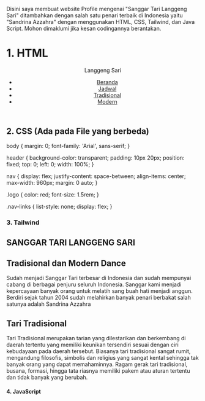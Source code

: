 Disini saya membuat website Profile mengenai "Sanggar Tari Langgeng Sari" ditambahkan dengan salah satu penari terbaik di Indonesia yaitu "Sandrina Azzahra" dengan menggunakan HTML, CSS, Tailwind, dan Java Script.
Mohon dimaklumi jika kesan codingannya berantakan.

# 1. HTML

<!DOCTYPE html>
<html lang="en">
<head>
    <meta charset="UTF-8">
    <meta name="viewport" content="width=device-width, initial-scale=1.0">
    <title>Website Kesenian Tari</title>
    <link rel="stylesheet" href="style.css" />
    <script src="https://cdn.tailwindcss.com"></script>
</head>
<body class="bg-cover bg-center h-screen" style="background-image: url('image/tradisibg.jpg');">
  <header>
    <nav>
      <div class="logo">Langgeng Sari</div>
      <ul class="nav-links">
        <li><a href="#">Beranda</a></li>
        <li><a href="#">Jadwal</a></li>
        <li><a href="#">Tradisional</a></li>
        <li><a href="#">Modern</a></li>
      </ul>
    </nav>  
  </header>

  ## 2. CSS (Ada pada File yang berbeda)
  
  body {
    margin: 0;
    font-family: 'Arial', sans-serif;
  }
  
  header {
    background-color: transparent;
    padding: 10px 20px;
    position: fixed;
    top: 0;
    left: 0;
    width: 100%;
  }
  
  nav {
    display: flex;
    justify-content: space-between;
    align-items: center;
    max-width: 960px;
    margin: 0 auto;
  }
  
  .logo {
    color: red;
    font-size: 1.5rem;
  }
  
  .nav-links {
    list-style: none;
    display: flex;
  }
  
### 3. Tailwind

 <section class="text-gray-600 body-font">
    <div class="container px-5 py-24 mx-auto">
      <div class="flex flex-col text-center w-full mb-20">
        <h2 class="text-xs text-indigo-500 tracking-widest font-medium title-font mb-1">SANGGAR TARI LANGGENG SARI</h2>
        <h1 class="sm:text-3xl text-2xl font-medium title-font mb-4 text-gray-900">Tradisional dan Modern Dance</h1>
        <p class="lg:w-2/3 mx-auto leading-relaxed text-base">Sudah menjadi Sanggar Tari terbesar di Indonesia dan sudah mempunyai cabang di berbagai penjuru seluruh Indonesia. Sanggar kami menjadi kepercayaan banyak orang untuk melatih sang buah hati menjadi anggun. Berdiri sejak tahun 2004 sudah melahirkan banyak penari berbakat salah satunya adalah Sandrina Azzahra</p>
      </div>
      <section class="text-gray-600 body-font overflow-hidden">
        <div class="container px-5 py-24 mx-auto">
          <div class="flex flex-wrap -m-12">
            <div class="p-12 md:w-1/2 flex flex-col items-start">
              <h2 class="sm:text-3xl text-2xl title-font font-medium text-gray-900 mt-4 mb-4">Tari Tradisional</h2>
              <p class="leading-relaxed mb-8">Tari Tradisional merupakan tarian yang dilestarikan dan berkembang di daerah tertentu yang memiliki keunikan tersendiri sesuai dengan ciri kebudayaan pada daerah tersebut. Biasanya tari tradisional sangat rumit, mengandung filosofis, simbolis dan religius yang sangat kental sehingga tak banyak orang yang dapat memahaminnya. Ragam gerak tari tradisional, busana, formasi, hingga tata riasnya memiliki pakem atau aturan tertentu dan tidak banyak yang berubah.</p>
            </div>

#### 4. JavaScript

<script>
     function handleClick() {
        var button = document.getElementById('myButton');
        button.innerHTML = 'Tombol Diklik!';
        button.classList.remove('bg-blue-500');
        button.classList.add('bg-green-500');
    }
</script>